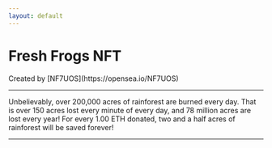 ```yaml
---
layout: default
---
```

<title>Fresh Frogs NFT</title>
<h1 class="h1">Fresh Frogs NFT</h1>Created by [NF7UOS](https://opensea.io/NF7UOS)<hr>
Unbelievably, over 200,000 acres of rainforest are burned every day. That is over 150 acres lost every minute of every day, and 78 million acres are lost every year! For every 1.00 ETH donated, two and a half acres of rainforest will be saved forever!
<hr>
